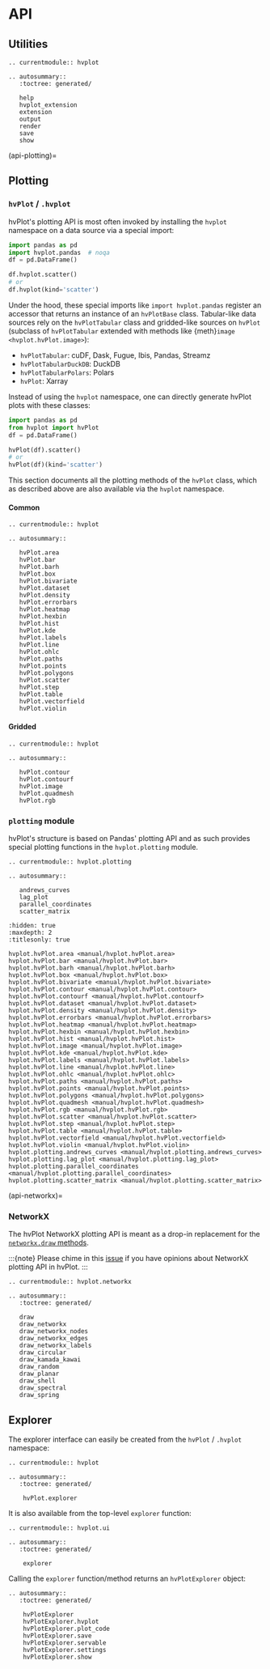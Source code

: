 # API

## Utilities

```{eval-rst}
.. currentmodule:: hvplot

.. autosummary::
   :toctree: generated/

   help
   hvplot_extension
   extension
   output
   render
   save
   show
```

(api-plotting)=
## Plotting

### `hvPlot` / `.hvplot`

hvPlot's plotting API is most often invoked by installing the `hvplot` namespace on a data source via a special import:

```python
import pandas as pd
import hvplot.pandas  # noqa
df = pd.DataFrame()

df.hvplot.scatter()
# or
df.hvplot(kind='scatter')
```

Under the hood, these special imports like `import hvplot.pandas` register an accessor that returns an instance of an `hvPlotBase` class. Tabular-like data sources rely on the `hvPlotTabular` class and gridded-like sources on `hvPlot` (subclass of `hvPlotTabular` extended with methods like {meth}`image  <hvplot.hvPlot.image>`):

- `hvPlotTabular`: cuDF, Dask, Fugue, Ibis, Pandas, Streamz
- `hvPlotTabularDuckDB`: DuckDB
- `hvPlotTabularPolars`: Polars
- `hvPlot`: Xarray

Instead of using the `hvplot` namespace, one can directly generate hvPlot plots with these classes:

```python
import pandas as pd
from hvplot import hvPlot
df = pd.DataFrame()

hvPlot(df).scatter()
# or
hvPlot(df)(kind='scatter')
```

This section documents all the plotting methods of the `hvPlot` class, which as described above are also available via the `hvplot` namespace.

#### Common

```{eval-rst}
.. currentmodule:: hvplot

.. autosummary::

   hvPlot.area
   hvPlot.bar
   hvPlot.barh
   hvPlot.box
   hvPlot.bivariate
   hvPlot.dataset
   hvPlot.density
   hvPlot.errorbars
   hvPlot.heatmap
   hvPlot.hexbin
   hvPlot.hist
   hvPlot.kde
   hvPlot.labels
   hvPlot.line
   hvPlot.ohlc
   hvPlot.paths
   hvPlot.points
   hvPlot.polygons
   hvPlot.scatter
   hvPlot.step
   hvPlot.table
   hvPlot.vectorfield
   hvPlot.violin
```

#### Gridded

```{eval-rst}
.. currentmodule:: hvplot

.. autosummary::

   hvPlot.contour
   hvPlot.contourf
   hvPlot.image
   hvPlot.quadmesh
   hvPlot.rgb
```

### `plotting` module

hvPlot's structure is based on Pandas' plotting API and as such provides special plotting functions in the `hvplot.plotting` module.

```{eval-rst}
.. currentmodule:: hvplot.plotting

.. autosummary::

   andrews_curves
   lag_plot
   parallel_coordinates
   scatter_matrix
```

```{toctree}
:hidden: true
:maxdepth: 2
:titlesonly: true

hvplot.hvPlot.area <manual/hvplot.hvPlot.area>
hvplot.hvPlot.bar <manual/hvplot.hvPlot.bar>
hvplot.hvPlot.barh <manual/hvplot.hvPlot.barh>
hvplot.hvPlot.box <manual/hvplot.hvPlot.box>
hvplot.hvPlot.bivariate <manual/hvplot.hvPlot.bivariate>
hvplot.hvPlot.contour <manual/hvplot.hvPlot.contour>
hvplot.hvPlot.contourf <manual/hvplot.hvPlot.contourf>
hvplot.hvPlot.dataset <manual/hvplot.hvPlot.dataset>
hvplot.hvPlot.density <manual/hvplot.hvPlot.density>
hvplot.hvPlot.errorbars <manual/hvplot.hvPlot.errorbars>
hvplot.hvPlot.heatmap <manual/hvplot.hvPlot.heatmap>
hvplot.hvPlot.hexbin <manual/hvplot.hvPlot.hexbin>
hvplot.hvPlot.hist <manual/hvplot.hvPlot.hist>
hvplot.hvPlot.image <manual/hvplot.hvPlot.image>
hvplot.hvPlot.kde <manual/hvplot.hvPlot.kde>
hvplot.hvPlot.labels <manual/hvplot.hvPlot.labels>
hvplot.hvPlot.line <manual/hvplot.hvPlot.line>
hvplot.hvPlot.ohlc <manual/hvplot.hvPlot.ohlc>
hvplot.hvPlot.paths <manual/hvplot.hvPlot.paths>
hvplot.hvPlot.points <manual/hvplot.hvPlot.points>
hvplot.hvPlot.polygons <manual/hvplot.hvPlot.polygons>
hvplot.hvPlot.quadmesh <manual/hvplot.hvPlot.quadmesh>
hvplot.hvPlot.rgb <manual/hvplot.hvPlot.rgb>
hvplot.hvPlot.scatter <manual/hvplot.hvPlot.scatter>
hvplot.hvPlot.step <manual/hvplot.hvPlot.step>
hvplot.hvPlot.table <manual/hvplot.hvPlot.table>
hvplot.hvPlot.vectorfield <manual/hvplot.hvPlot.vectorfield>
hvplot.hvPlot.violin <manual/hvplot.hvPlot.violin>
hvplot.plotting.andrews_curves <manual/hvplot.plotting.andrews_curves>
hvplot.plotting.lag_plot <manual/hvplot.plotting.lag_plot>
hvplot.plotting.parallel_coordinates <manual/hvplot.plotting.parallel_coordinates>
hvplot.plotting.scatter_matrix <manual/hvplot.plotting.scatter_matrix>
```

(api-networkx)=
### NetworkX

The hvPlot NetworkX plotting API is meant as a drop-in replacement for the [`networkx.draw` methods](https://networkx.org/documentation/stable/reference/drawing.html).

:::{note}
Please chime in this [issue](https://github.com/holoviz/hvplot/issues/487) if you have opinions about NetworkX plotting API in hvPlot.
:::

```{eval-rst}
.. currentmodule:: hvplot.networkx

.. autosummary::
   :toctree: generated/

   draw
   draw_networkx
   draw_networkx_nodes
   draw_networkx_edges
   draw_networkx_labels
   draw_circular
   draw_kamada_kawai
   draw_random
   draw_planar
   draw_shell
   draw_spectral
   draw_spring
```

## Explorer

The explorer interface can easily be created from the `hvPlot` / `.hvplot` namespace:

```{eval-rst}
.. currentmodule:: hvplot

.. autosummary::
   :toctree: generated/

    hvPlot.explorer
```

It is also available from the top-level `explorer` function:

```{eval-rst}
.. currentmodule:: hvplot.ui

.. autosummary::
   :toctree: generated/

    explorer
```

Calling the `explorer` function/method returns an `hvPlotExplorer` object:

```{eval-rst}
.. autosummary::
   :toctree: generated/

    hvPlotExplorer
    hvPlotExplorer.hvplot
    hvPlotExplorer.plot_code
    hvPlotExplorer.save
    hvPlotExplorer.servable
    hvPlotExplorer.settings
    hvPlotExplorer.show
```
